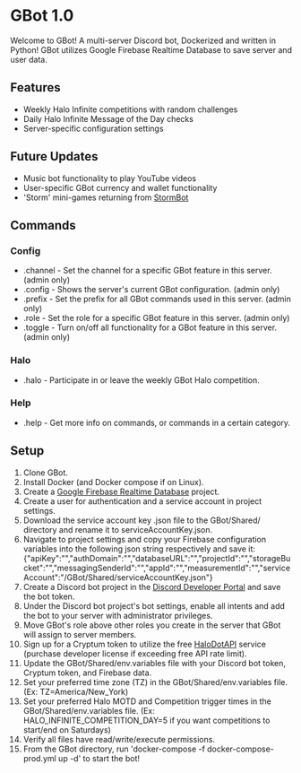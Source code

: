 # GBot 1.0
Welcome to GBot! A multi-server Discord bot, Dockerized and written in Python! GBot utilizes Google Firebase Realtime Database to save server and user data.

## Features
- Weekly Halo Infinite competitions with random challenges
- Daily Halo Infinite Message of the Day checks
- Server-specific configuration settings

## Future Updates
- Music bot functionality to play YouTube videos
- User-specific GBot currency and wallet functionality
- 'Storm' mini-games returning from [StormBot](https://github.com/cgoulart35/StormBot)

## Commands
### Config
- .channel - Set the channel for a specific GBot feature in this server. (admin only)
- .config  - Shows the server's current GBot configuration. (admin only)
- .prefix  - Set the prefix for all GBot commands used in this server. (admin only)
- .role    - Set the role for a specific GBot feature in this server. (admin only)
- .toggle  - Turn on/off all functionality for a GBot feature in this server. (admin only)
### Halo
- .halo    - Participate in or leave the weekly GBot Halo competition.
### Help
- .help    - Get more info on commands, or commands in a certain category.

## Setup
1. Clone GBot.
2. Install Docker (and Docker compose if on Linux).
3. Create a [Google Firebase Realtime Database](https://console.firebase.google.com/) project.
4. Create a user for authentication and a service account in project settings.
5. Download the service account key .json file to the GBot/Shared/ directory and rename it to serviceAccountKey.json.
6. Navigate to project settings and copy your Firebase configuration variables into the following json string respectively and save it:
{"apiKey":"","authDomain":"","databaseURL":"","projectId":"","storageBucket":"","messagingSenderId":"","appId":"","measurementId":"","serviceAccount":"/GBot/Shared/serviceAccountKey.json"}
7. Create a Discord bot project in the [Discord Developer Portal](https://discord.com/developers/applications) and save the bot token.
8. Under the Discord bot project's bot settings, enable all intents and add the bot to your server with administrator privileges.
9. Move GBot's role above other roles you create in the server that GBot will assign to server members.
10. Sign up for a Cryptum token to utilize the free [HaloDotAPI](https://developers.halodotapi.com/docs/cryptum) service (purchase developer license if exceeding free API rate limit).
11. Update the GBot/Shared/env.variables file with your Discord bot token, Cryptum token, and Firebase data.
12. Set your preferred time zone (TZ) in the GBot/Shared/env.variables file. (Ex: TZ=America/New_York)
13. Set your preferred Halo MOTD and Competition trigger times in the GBot/Shared/env.variables file. (Ex: HALO_INFINITE_COMPETITION_DAY=5 if you want competitions to start/end on Saturdays)
14. Verify all files have read/write/execute permissions.
15. From the GBot directory, run 'docker-compose -f docker-compose-prod.yml up -d' to start the bot!
